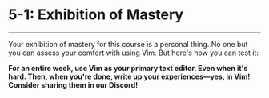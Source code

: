 # 5-1: Exhibition of Mastery
---

Your exhibition of mastery for this course is a personal thing. No one but you can assess your comfort with using Vim. But here's how you can test it:

**For an entire week, use Vim as your primary text editor. Even when it's hard. Then, when you're done, write up your experiences—yes, in Vim! Consider sharing them in our Discord!**

